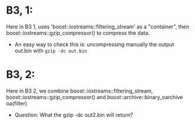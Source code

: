 # B3, 1:
  Here in B3 1, uses 'boost::iostreams::filtering_stream' as a "container", then boost::iostreams::gzip_compressor()
  to compress the data.

  - An easy way to check this is: uncompressing manually the output out.bin with `gzip -dc out.bin`

# B3, 2:
  Here in B3 2, we combine boost::iostreams::filtering_stream, boost::iostreams::gzip_compressor() and boost::archive::binary_oarchive oa(filter)
  
  - Question: What the gzip -dc out2.bin will return?
